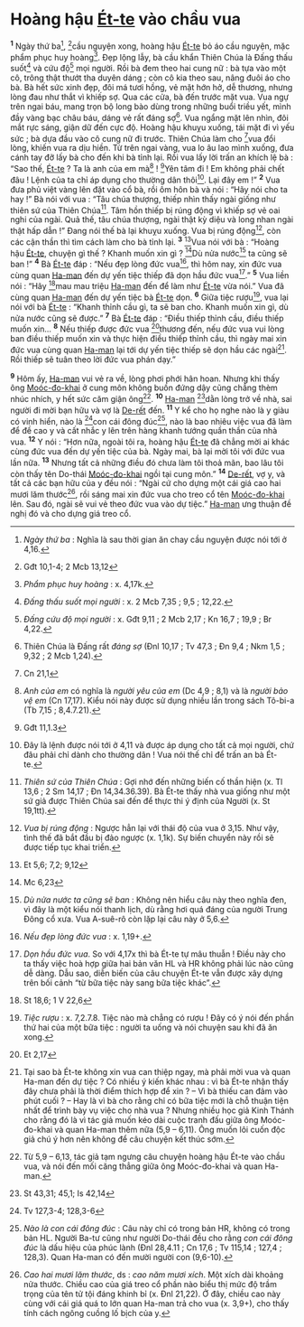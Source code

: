# Hoàng hậu [Ét-te]() vào chầu vua
<sup><b>1</b></sup> Ngày thứ ba[^1-07500c87-9f46-4f61-8826-177ca0cf39b2], [^1@-07500c87-9f46-4f61-8826-177ca0cf39b2]cầu nguyện xong, hoàng hậu [Ét-te]() bỏ áo cầu nguyện, mặc phẩm phục huy hoàng[^2-07500c87-9f46-4f61-8826-177ca0cf39b2]. Đẹp lộng lẫy, bà cầu khẩn Thiên Chúa là Đấng thấu suốt[^3-07500c87-9f46-4f61-8826-177ca0cf39b2] và cứu độ[^4-07500c87-9f46-4f61-8826-177ca0cf39b2] mọi người. Rồi bà đem theo hai cung nữ : bà tựa vào một cô, trông thật thướt tha duyên dáng ; còn cô kia theo sau, nâng đuôi áo cho bà. Bà hết sức xinh đẹp, đôi má tươi hồng, vẻ mặt hớn hở, dễ thương, nhưng lòng đau như thắt vì khiếp sợ. Qua các cửa, bà đến trước mặt vua. Vua ngự trên ngai báu, mang trọn bộ long bào dùng trong những buổi triều yết, mình đầy vàng bạc châu báu, dáng vẻ rất đáng sợ[^5-07500c87-9f46-4f61-8826-177ca0cf39b2]. Vua ngẩng mặt lên nhìn, đôi mắt rực sáng, giận dữ đến cực độ. Hoàng hậu khuỵu xuống, tái mặt đi vì yếu sức ; bà dựa đầu vào cô cung nữ đi trước. Thiên Chúa làm cho [^2@-07500c87-9f46-4f61-8826-177ca0cf39b2]vua đổi lòng, khiến vua ra dịu hiền. Từ trên ngai vàng, vua lo âu lao mình xuống, đưa cánh tay đỡ lấy bà cho đến khi bà tỉnh lại. Rồi vua lấy lời trấn an khích lệ bà : “Sao thế, [Ét-te]() ? Ta là anh của em mà[^6-07500c87-9f46-4f61-8826-177ca0cf39b2] ! [^3@-07500c87-9f46-4f61-8826-177ca0cf39b2]Yên tâm đi ! Em không phải chết đâu ! Lệnh của ta chỉ áp dụng cho thường dân thôi[^7-07500c87-9f46-4f61-8826-177ca0cf39b2]. Lại đây em !” <sup><b>2</b></sup> Vua đưa phủ việt vàng lên đặt vào cổ bà, rồi ôm hôn bà và nói : “Hãy nói cho ta hay !” Bà nói với vua : “Tâu chúa thượng, thiếp nhìn thấy ngài giống như thiên sứ của Thiên Chúa[^8-07500c87-9f46-4f61-8826-177ca0cf39b2]. Tâm hồn thiếp bị rúng động vì khiếp sợ vẻ oai nghi của ngài. Quả thế, tâu chúa thượng, ngài thật kỳ diệu và long nhan ngài thật hấp dẫn !” Đang nói thế bà lại khuỵu xuống. Vua bị rúng động[^9-07500c87-9f46-4f61-8826-177ca0cf39b2], còn các cận thần thì tìm cách làm cho bà tỉnh lại. <sup><b>3</b></sup> [^4@-07500c87-9f46-4f61-8826-177ca0cf39b2]Vua nói với bà : “Hoàng hậu [Ét-te](), chuyện gì thế ? Khanh muốn xin gì ? [^5@-07500c87-9f46-4f61-8826-177ca0cf39b2]Dù nửa nước[^10-07500c87-9f46-4f61-8826-177ca0cf39b2] ta cũng sẽ ban !” <sup><b>4</b></sup> Bà [Ét-te]() đáp : “Nếu đẹp lòng đức vua[^11-07500c87-9f46-4f61-8826-177ca0cf39b2], thì hôm nay, xin đức vua cùng quan [Ha-man]() đến dự yến tiệc thiếp đã dọn hầu đức vua[^12-07500c87-9f46-4f61-8826-177ca0cf39b2].” <sup><b>5</b></sup> Vua liền nói : “Hãy [^6@-07500c87-9f46-4f61-8826-177ca0cf39b2]mau mau triệu [Ha-man]() đến để làm như [Ét-te]() vừa nói.” Vua đã cùng quan [Ha-man]() đến dự yến tiệc bà [Ét-te]() dọn. <sup><b>6</b></sup> Giữa tiệc rượu[^13-07500c87-9f46-4f61-8826-177ca0cf39b2], vua lại nói với bà [Ét-te]() : “Khanh thỉnh cầu gì, ta sẽ ban cho. Khanh muốn xin gì, dù nửa nước cũng sẽ được.” <sup><b>7</b></sup> Bà [Ét-te]() đáp : “Điều thiếp thỉnh cầu, điều thiếp muốn xin... <sup><b>8</b></sup> Nếu thiếp được đức vua [^7@-07500c87-9f46-4f61-8826-177ca0cf39b2]thương đến, nếu đức vua vui lòng ban điều thiếp muốn xin và thực hiện điều thiếp thỉnh cầu, thì ngày mai xin đức vua cùng quan [Ha-man]() lại tới dự yến tiệc thiếp sẽ dọn hầu các ngài[^14-07500c87-9f46-4f61-8826-177ca0cf39b2]. Rồi thiếp sẽ tuân theo lời đức vua phán dạy.”

<sup><b>9</b></sup> Hôm ấy, [Ha-man]() vui vẻ ra về, lòng phơi phới hân hoan. Nhưng khi thấy ông [Moóc-đo-khai]() ở cung môn không buồn đứng dậy cũng chẳng thèm nhúc nhích, y hết sức căm giận ông[^15-07500c87-9f46-4f61-8826-177ca0cf39b2]. <sup><b>10</b></sup> [Ha-man]() [^8@-07500c87-9f46-4f61-8826-177ca0cf39b2]dằn lòng trở về nhà, sai người đi mời bạn hữu và vợ là [De-rết]() đến. <sup><b>11</b></sup> Y kể cho họ nghe nào là y giàu có vinh hiển, nào là [^9@-07500c87-9f46-4f61-8826-177ca0cf39b2]con cái đông đúc[^16-07500c87-9f46-4f61-8826-177ca0cf39b2], nào là bao nhiêu việc vua đã làm để đề cao y và cất nhắc y lên trên hàng khanh tướng quần thần của nhà vua. <sup><b>12</b></sup> Y nói : “Hơn nữa, ngoài tôi ra, hoàng hậu [Ét-te]() đã chẳng mời ai khác cùng đức vua đến dự yến tiệc của bà. Ngày mai, bà lại mời tôi với đức vua lần nữa. <sup><b>13</b></sup> Nhưng tất cả những điều đó chưa làm tôi thoả mãn, bao lâu tôi còn thấy tên Do-thái [Moóc-đo-khai]() ngồi tại cung môn.” <sup><b>14</b></sup> [De-rết](), vợ y, và tất cả các bạn hữu của y đều nói : “Ngài cứ cho dựng một cái giá cao hai mươi lăm thước[^17-07500c87-9f46-4f61-8826-177ca0cf39b2], rồi sáng mai xin đức vua cho treo cổ tên [Moóc-đo-khai]() lên. Sau đó, ngài sẽ vui vẻ theo đức vua vào dự tiệc.” [Ha-man]() ưng thuận đề nghị đó và cho dựng giá treo cổ.

[^1-07500c87-9f46-4f61-8826-177ca0cf39b2]: *Ngày thứ ba* : Nghĩa là sau thời gian ăn chay cầu nguyện được nói tới ở 4,16.
[^2-07500c87-9f46-4f61-8826-177ca0cf39b2]: *Phẩm phục huy hoàng* : x. 4,17k.
[^3-07500c87-9f46-4f61-8826-177ca0cf39b2]: *Đấng thấu suốt mọi người* : x. 2 Mcb 7,35 ; 9,5 ; 12,22.
[^4-07500c87-9f46-4f61-8826-177ca0cf39b2]: *Đấng cứu độ mọi người* : x. Gđt 9,11 ; 2 Mcb 2,17 ; Kn 16,7 ; 19,9 ; Br 4,22.
[^5-07500c87-9f46-4f61-8826-177ca0cf39b2]: Thiên Chúa là Đấng rất *đáng sợ* (Đnl 10,17 ; Tv 47,3 ; Đn 9,4 ; Nkm 1,5 ; 9,32 ; 2 Mcb 1,24).
[^6-07500c87-9f46-4f61-8826-177ca0cf39b2]: *Anh của em* có nghĩa là *người yêu của em* (Dc 4,9 ; 8,1) và là *người bảo vệ em* (Cn 17,17). Kiểu nói này được sử dụng nhiều lần trong sách Tô-bi-a (Tb 7,15 ; 8,4.7.21).
[^7-07500c87-9f46-4f61-8826-177ca0cf39b2]: Đây là lệnh được nói tới ở 4,11 và được áp dụng cho tất cả mọi người, chứ đâu phải chỉ dành cho thường dân ! Vua nói thế chỉ để trấn an bà Ét-te.
[^8-07500c87-9f46-4f61-8826-177ca0cf39b2]: *Thiên sứ của Thiên Chúa* : Gợi nhớ đến những biến cố thần hiện (x. Tl 13,6 ; 2 Sm 14,17 ; Đn 14,34.36.39). Bà Ét-te thấy nhà vua giống như một sứ giả được Thiên Chúa sai đến để thực thi ý định của Người (x. St 19,1tt).
[^9-07500c87-9f46-4f61-8826-177ca0cf39b2]: *Vua bị rúng động* : Ngược hẳn lại với thái độ của vua ở 3,15. Như vậy, tình thế đã bắt đầu bị đảo ngược (x. 1,1k). Sự biến chuyển này rồi sẽ được tiếp tục khai triển.
[^10-07500c87-9f46-4f61-8826-177ca0cf39b2]: *Dù nửa nước ta cũng sẽ ban* : Không nên hiểu câu này theo nghĩa đen, vì đây là một kiểu nói thanh lịch, dù rằng hơi quá đáng của người Trung Đông cổ xưa. Vua A-suê-rô còn lặp lại câu này ở 5,6.
[^11-07500c87-9f46-4f61-8826-177ca0cf39b2]: *Nếu đẹp lòng đức vua* : x. 1,19+.
[^12-07500c87-9f46-4f61-8826-177ca0cf39b2]: *Dọn hầu đức vua*. So với 4,17x thì bà Ét-te tự mâu thuẫn ! Điều này cho ta thấy việc hoà hợp giữa hai bản văn HL và HR không phải lúc nào cũng dễ dàng. Dẫu sao, diễn biến của câu chuyện Ét-te vẫn được xây dựng trên bối cảnh “từ bữa tiệc này sang bữa tiệc khác”.
[^13-07500c87-9f46-4f61-8826-177ca0cf39b2]: *Tiệc rượu* : x. 7,2.7.8. Tiệc nào mà chẳng có rượu ! Đây có ý nói đến phần thứ hai của một bữa tiệc : người ta uống và nói chuyện sau khi đã ăn xong.
[^14-07500c87-9f46-4f61-8826-177ca0cf39b2]: Tại sao bà Ét-te không xin vua can thiệp ngay, mà phải mời vua và quan Ha-man đến dự tiệc ? Có nhiều ý kiến khác nhau : vì bà Ét-te nhận thấy đây chưa phải là thời điểm thích hợp để xin ? – Vì bà thiếu can đảm vào phút cuối ? – Hay là vì bà cho rằng chỉ có bữa tiệc mới là chỗ thuận tiện nhất để trình bày vụ việc cho nhà vua ? Nhưng nhiều học giả Kinh Thánh cho rằng đó là vì tác giả muốn kéo dài cuộc tranh đấu giữa ông Moóc-đo-khai và quan Ha-man thêm nữa (5,9 – 6,11). Ông muốn lôi cuốn độc giả chú ý hơn nên không để câu chuyện kết thúc sớm.
[^15-07500c87-9f46-4f61-8826-177ca0cf39b2]: Từ 5,9 – 6,13, tác giả tạm ngưng câu chuyện hoàng hậu Ét-te vào chầu vua, và nói đến mối căng thẳng giữa ông Moóc-đo-khai và quan Ha-man.
[^16-07500c87-9f46-4f61-8826-177ca0cf39b2]: *Nào là con cái đông đúc* : Câu này chỉ có trong bản HR, không có trong bản HL. Người Ba-tư cũng như người Do-thái đều cho rằng *con cái đông đúc* là dấu hiệu của phúc lành (Đnl 28,4.11 ; Cn 17,6 ; Tv 115,14 ; 127,4 ; 128,3). Quan Ha-man có đến mười người con (9,6-10).
[^17-07500c87-9f46-4f61-8826-177ca0cf39b2]: *Cao hai mươi lăm thước*, ds : *cao năm mươi xích*. Một xích dài khoảng nửa thước. Chiều cao của giá treo cổ phần nào biểu thị mức độ trầm trọng của tên tử tội đáng khinh bỉ (x. Đnl 21,22). Ở đây, chiều cao này cùng với cái giá quá to lớn quan Ha-man trả cho vua (x. 3,9+), cho thấy tính cách ngông cuồng lố bịch của y.
[^1@-07500c87-9f46-4f61-8826-177ca0cf39b2]: Gđt 10,1-4; 2 Mcb 13,12
[^2@-07500c87-9f46-4f61-8826-177ca0cf39b2]: Cn 21,1
[^3@-07500c87-9f46-4f61-8826-177ca0cf39b2]: Gđt 11,1.3
[^4@-07500c87-9f46-4f61-8826-177ca0cf39b2]: Et 5,6; 7,2; 9,12
[^5@-07500c87-9f46-4f61-8826-177ca0cf39b2]: Mc 6,23
[^6@-07500c87-9f46-4f61-8826-177ca0cf39b2]: St 18,6; 1 V 22,6
[^7@-07500c87-9f46-4f61-8826-177ca0cf39b2]: Et 2,17
[^8@-07500c87-9f46-4f61-8826-177ca0cf39b2]: St 43,31; 45,1; Is 42,14
[^9@-07500c87-9f46-4f61-8826-177ca0cf39b2]: Tv 127,3-4; 128,3-6